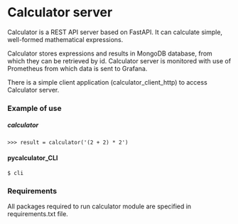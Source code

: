 # Calculator server

Calculator is a REST API server based on FastAPI. It can calculate simple, well-formed mathematical expressions.

Calculator stores expressions and results in MongoDB database, from which they can be retrieved by id. Calculator
server is monitored with use of Prometheus from which data is sent to Grafana.

There is a simple client application (calculator_client_http) to access Calculator server.

### Example of use

##### calculator

    >>> result = calculator('(2 + 2) * 2')

#### pycalculator_CLI

    $ cli

### Requirements

All packages required to run calculator module are specified in requirements.txt file.